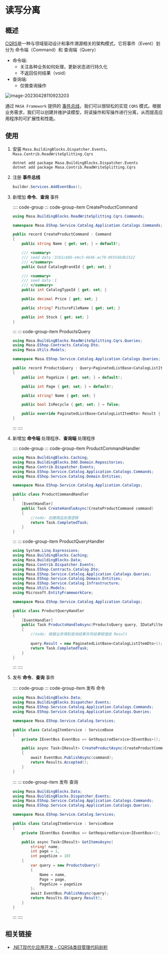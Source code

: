 # 读写分离

## 概述

[CQRS](https://learn.microsoft.com/zh-cn/azure/architecture/patterns/cqrs)是一种与领域驱动设计和事件溯源相关的架构模式，它将事件（Event）划分为 命令端（Command）和 查询端（Query）

* 命令端:
   * 关注各种业务如何处理，更新状态进行持久化
   * 不返回任何结果（void）
* 查询端:
   * 仅做查询操作

![image-20230428110923203](https://cdn.masastack.com/framework/framework/building-blocks/cqrs.png)

通过 `MASA Framework` 提供的 [事件总线](/framework/building-blocks/dispatcher/overview)，我们可以很轻松的实现 `CQRS` 模式。根据业务需求，我们可以创建并维护读模型，将读操作和写操作进行分离，从而提高应用程序的可扩展性和性能。

## 使用

1. 安装 `Masa.BuildingBlocks.Dispatcher.Events`、`Masa.Contrib.ReadWriteSplitting.Cqrs`

   ```shell 终端
   dotnet add package Masa.BuildingBlocks.Dispatcher.Events
   dotnet add package Masa.Contrib.ReadWriteSplitting.Cqrs
   ```

2. 注册 **事件总线**

   ```csharp
   builder.Services.AddEventBus();
   ```

3. 新增加 **命令**、**查询** 事件

   :::: code-group
   ::: code-group-item CreateProductCommand

   ```csharp Application/Catalogs/Commands/CreateProductCommand.cs
   using Masa.BuildingBlocks.ReadWriteSplitting.Cqrs.Commands;
   
   namespace Masa.EShop.Service.Catalog.Application.Catalogs.Commands;
   
   public record CreateProductCommand : Command
   {
       public string Name { get; set; } = default!;
   
       /// <summary>
       /// seed data：31b1c60b-e9c3-4646-ac70-09354bdb1522
       /// </summary>
       public Guid CatalogBrandId { get; set; }
   
       /// <summary>
       /// seed data：1
       /// </summary>
       public int CatalogTypeId { get; set; } 
   
       public decimal Price { get; set; }
   
       public string? PictureFileName { get; set; }
   
       public int Stock { get; set; }
   }
   ```
   :::
   ::: code-group-item ProductsQuery

   ```csharp Application/Catalogs/Queries/ProductsQuery.cs
   using Masa.BuildingBlocks.ReadWriteSplitting.Cqrs.Queries;
   using Masa.EShop.Contracts.Catalog.Dto;
   using Masa.Utils.Models;
   
   namespace Masa.EShop.Service.Catalog.Application.Catalogs.Queries;
   
   public record ProductsQuery : Query<PaginatedListBase<CatalogListItemDto>>
   {
       public int PageSize { get; set; } = default!;
   
       public int Page { get; set; } = default!;
   
       public string? Name { get; set; }
   
       public bool IsRecycle { get; set; } = false;
   
       public override PaginatedListBase<CatalogListItemDto> Result { get; set; } = default!;
   }
   ```
   :::
   ::::

4. 新增加 **命令端**  处理程序、**查询端** 处理程序

   :::: code-group
   ::: code-group-item ProductCommandHandler

   ```csharp Application/Catalogs/ProductCommandHandler.cs l:11-16
   using Masa.BuildingBlocks.Caching;
   using Masa.BuildingBlocks.Ddd.Domain.Repositories;
   using Masa.Contrib.Dispatcher.Events;
   using Masa.EShop.Service.Catalog.Application.Catalogs.Commands;
   using Masa.EShop.Service.Catalog.Domain.Entities;
   
   namespace Masa.EShop.Service.Catalog.Application.Catalogs;
   
   public class ProductCommandHandler
   {
       [EventHandler]
       public Task CreateHandleAsync(CreateProductCommand command)
       {
           //todo: 创建商品处理逻辑 
           return Task.CompletedTask;
       }
   }
   ```

   :::
   ::: code-group-item ProductQueryHandler

   ```csharp Application/Catalogs/ProductQueryHandler.cs l:16-23
   using System.Linq.Expressions;
   using Masa.BuildingBlocks.Caching;
   using Masa.BuildingBlocks.Data;
   using Masa.Contrib.Dispatcher.Events;
   using Masa.EShop.Contracts.Catalog.Dto;
   using Masa.EShop.Service.Catalog.Application.Catalogs.Queries;
   using Masa.EShop.Service.Catalog.Domain.Entities;
   using Masa.EShop.Service.Catalog.Infrastructure;
   using Masa.Utils.Models;
   using Microsoft.EntityFrameworkCore;
   
   namespace Masa.EShop.Service.Catalog.Application.Catalogs;
   
   public class ProductQueryHandler
   {
       [EventHandler]
       public Task ProductsHandleAsync(ProductsQuery query, IDataFilter dataFilter)
       {
           //todo: 根据业务得到查询结果并将结果赋值给 Result
           
           query.Result = new PaginatedListBase<CatalogListItemDto>();
           return Task.CompletedTask;
       }
   }
   ```

   :::
   ::::

5. 发布 **命令**、**查询** 事件

   :::: code-group
   ::: code-group-item 发布 命令

   ```csharp Services/CatalogItemService.cs l:10,14
   using Masa.BuildingBlocks.Data;
   using Masa.BuildingBlocks.Dispatcher.Events;
   using Masa.EShop.Service.Catalog.Application.Catalogs.Commands;
   using Masa.EShop.Service.Catalog.Application.Catalogs.Queries;
   
   namespace Masa.EShop.Service.Catalog.Services;
   
   public class CatalogItemService : ServiceBase
   {
       private IEventBus EventBus => GetRequiredService<IEventBus>();
   
       public async Task<IResult> CreateProductAsync(CreateProductCommand command)
       {
           await EventBus.PublishAsync(command);
           return Results.Accepted();
       }
   }
   ```
   :::
   ::: code-group-item 发布 查询

   ```csharp Services/CatalogItemService.cs l:10,23
   using Masa.BuildingBlocks.Data;
   using Masa.BuildingBlocks.Dispatcher.Events;
   using Masa.EShop.Service.Catalog.Application.Catalogs.Commands;
   using Masa.EShop.Service.Catalog.Application.Catalogs.Queries;
   
   namespace Masa.EShop.Service.Catalog.Services;
   
   public class CatalogItemService : ServiceBase
   {
       private IEventBus EventBus => GetRequiredService<IEventBus>();
   
       public async Task<IResult> GetItemsAsync(
           string? name,
           int page = 1,
           int pageSize = 10)
       {
           var query = new ProductsQuery()
           {
               Name = name,
               Page = page,
               PageSize = pageSize
           };
           await EventBus.PublishAsync(query);
           return Results.Ok(query.Result);
       }
   }
   ```
   :::
   ::::

## 相关链接

* [.NET现代化应用开发 - CQRS&类目管理代码剖析](https://www.bilibili.com/video/BV1D24y1R7jE/?spm_id_from=333.788&vd_source=63b84556cca0923b5818e72403993eb2)